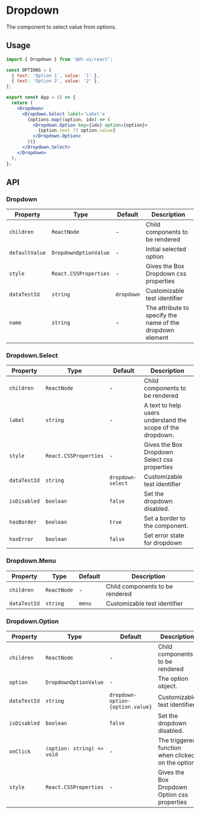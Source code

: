 # Dropdown

The component to select value from options.

## Usage

```jsx
import { Dropdown } from '@dt-ui/react';

const OPTIONS = [
  { text: 'Option 1', value: '1' },
  { text: 'Option 2', value: '2' },
];

export const App = () => {
  return (
    <Dropdown>
      <Dropdown.Select label='Label'>
        {options.map((option, idx) => (
          <Dropdown.Option key={idx} option={option}>
            {option.text ?? option.value}
          </Dropdown.Option>
        ))}
      </Dropdown.Select>
    </Dropdown>
  );
};
```

## API

### Dropdown

| Property       | Type                  | Default    | Description                                               |
| -------------- | --------------------- | ---------- | --------------------------------------------------------- |
| `children`     | `ReactNode`           | -          | Child components to be rendered                           |
| `defaultValue` | `DropdownOptionValue` | -          | Initial selected option                                   |
| `style`        | `React.CSSProperties` | -          | Gives the Box Dropdown css properties                     |
| `dataTestId`   | `string`              | `dropdown` | Customizable test identifier                              |
| `name`         | `string`              | -          | The attribute to specify the name of the dropdown element |

### Dropdown.Select

| Property     | Type                  | Default           | Description                                                |
| ------------ | --------------------- | ----------------- | ---------------------------------------------------------- |
| `children`   | `ReactNode`           | -                 | Child components to be rendered                            |
| `label`      | `string`              | -                 | A text to help users understand the scope of the dropdown. |
| `style`      | `React.CSSProperties` | -                 | Gives the Box Dropdown Select css properties               |
| `dataTestId` | `string`              | `dropdown-select` | Customizable test identifier                               |
| `isDisabled` | `boolean`             | `false`           | Set the dropdown disabled.                                 |
| `hasBorder`  | `boolean`             | `true`            | Set a border to the component.                             |
| `hasError`   | `boolean`             | `false`           | Set error state for dropdown                               |

### Dropdown.Menu

| Property     | Type        | Default | Description                     |
| ------------ | ----------- | ------- | ------------------------------- |
| `children`   | `ReactNode` | -       | Child components to be rendered |
| `dataTestId` | `string`    | `menu`  | Customizable test identifier    |

### Dropdown.Option

| Property     | Type                       | Default                          | Description                                       |
| ------------ | -------------------------- | -------------------------------- | ------------------------------------------------- |
| `children`   | `ReactNode`                | -                                | Child components to be rendered                   |
| `option`     | `DropdownOptionValue`      | -                                | The option object.                                |
| `dataTestId` | `string`                   | `dropdown-option-{option.value}` | Customizable test identifier                      |
| `isDisabled` | `boolean`                  | `false`                          | Set the dropdown disabled.                        |
| `onClick`    | `(option: string) => void` | -                                | The triggered function when clicked on the option |
| `style`      | `React.CSSProperties`      | -                                | Gives the Box Dropdown Option css properties      |
